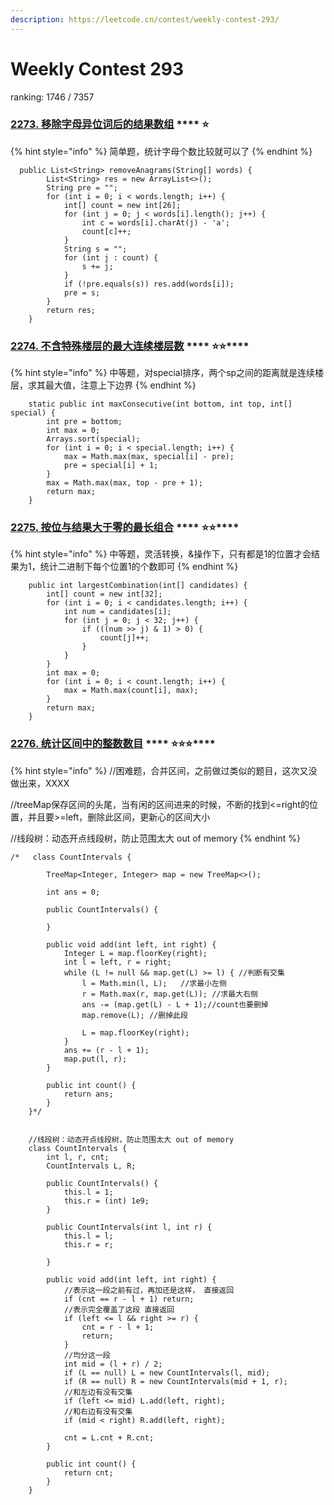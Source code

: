 ```yaml
---
description: https://leetcode.cn/contest/weekly-contest-293/
---
```


# Weekly Contest 293

ranking: 1746 / 7357

### [**2273. 移除字母异位词后的结果数组**](https://leetcode.cn/problems/find-resultant-array-after-removing-anagrams/) **** :star:

{% hint style="info" %}
简单题，统计字母个数比较就可以了
{% endhint %}

```
  public List<String> removeAnagrams(String[] words) {
        List<String> res = new ArrayList<>();
        String pre = "";
        for (int i = 0; i < words.length; i++) {
            int[] count = new int[26];
            for (int j = 0; j < words[i].length(); j++) {
                int c = words[i].charAt(j) - 'a';
                count[c]++;
            }
            String s = "";
            for (int j : count) {
                s += j;
            }
            if (!pre.equals(s)) res.add(words[i]);
            pre = s;
        }
        return res;
    }
```

### [**2274. 不含特殊楼层的最大连续楼层数**](https://leetcode.cn/problems/maximum-consecutive-floors-without-special-floors/) **** :star::star:****

{% hint style="info" %}
中等题，对special排序，两个sp之间的距离就是连续楼层，求其最大值，注意上下边界
{% endhint %}

```
    static public int maxConsecutive(int bottom, int top, int[] special) {
        int pre = bottom;
        int max = 0;
        Arrays.sort(special);
        for (int i = 0; i < special.length; i++) {
            max = Math.max(max, special[i] - pre);
            pre = special[i] + 1;
        }
        max = Math.max(max, top - pre + 1);
        return max;
    }
```

### [**2275. 按位与结果大于零的最长组合**](https://leetcode.cn/problems/largest-combination-with-bitwise-and-greater-than-zero/) **** :star::star:****

{% hint style="info" %}
中等题，灵活转换，&操作下，只有都是1的位置才会结果为1，统计二进制下每个位置1的个数即可
{% endhint %}

```
    public int largestCombination(int[] candidates) {
        int[] count = new int[32];
        for (int i = 0; i < candidates.length; i++) {
            int num = candidates[i];
            for (int j = 0; j < 32; j++) {
                if (((num >> j) & 1) > 0) {
                    count[j]++;
                }
            }
        }
        int max = 0;
        for (int i = 0; i < count.length; i++) {
            max = Math.max(count[i], max);
        }
        return max;
    }
```

### [**2276. 统计区间中的整数数目**](https://leetcode.cn/problems/count-integers-in-intervals/) **** :star::star::star:****

{% hint style="info" %}
//困难题，合并区间，之前做过类似的题目，这次又没做出来，XXXX&#x20;

//treeMap保存区间的头尾，当有闲的区间进来的时候，不断的找到<=right的位置，并且要>=left，删除此区间，更新心的区间大小&#x20;

//线段树：动态开点线段树，防止范围太大 out of memory
{% endhint %}

```
/*   class CountIntervals {

        TreeMap<Integer, Integer> map = new TreeMap<>();

        int ans = 0;

        public CountIntervals() {

        }

        public void add(int left, int right) {
            Integer L = map.floorKey(right);
            int l = left, r = right;
            while (L != null && map.get(L) >= l) { //判断有交集
                l = Math.min(l, L);   //求最小左侧
                r = Math.max(r, map.get(L)); //求最大右侧
                ans -= (map.get(L) - L + 1);//count也要删掉
                map.remove(L); //删掉此段

                L = map.floorKey(right);
            }
            ans += (r - l + 1);
            map.put(l, r);
        }

        public int count() {
            return ans;
        }
    }*/


    //线段树：动态开点线段树，防止范围太大 out of memory
    class CountIntervals {
        int l, r, cnt;
        CountIntervals L, R;

        public CountIntervals() {
            this.l = 1;
            this.r = (int) 1e9;
        }

        public CountIntervals(int l, int r) {
            this.l = l;
            this.r = r;

        }

        public void add(int left, int right) {
            //表示这一段之前有过，再加还是这样， 直接返回
            if (cnt == r - l + 1) return;
            //表示完全覆盖了这段 直接返回
            if (left <= l && right >= r) {
                cnt = r - l + 1;
                return;
            }
            //均分这一段
            int mid = (l + r) / 2;
            if (L == null) L = new CountIntervals(l, mid);
            if (R == null) R = new CountIntervals(mid + 1, r);
            //和左边有没有交集
            if (left <= mid) L.add(left, right);
            //和右边有没有交集
            if (mid < right) R.add(left, right);

            cnt = L.cnt + R.cnt;
        }

        public int count() {
            return cnt;
        }
    }

```

